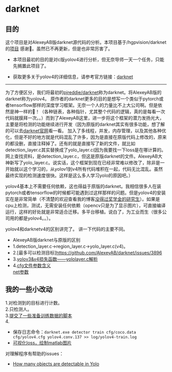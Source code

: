 # darknet
## 目的
这个项目是对AlexeyAB版darknet源代码的分析。本项目基于/hgpvision/darknet的[项目](https://github.com/hgpvision/darknet) 感谢👏。虽然已不再更新，但是也非常厉害了。
* 本项目最初的目的是对c版yolov4进行分析，但无奈导师一天一个任务，只能先搁置此项目了。


* 获取更多关于yolov4的详细信息，请参考官方链接：[darknet](https://github.com/AlexeyAB/darknet)

------
为了方便区分，我们将最初的[pjreddie/darknet](https://github.com/pjreddie/darknet)称为darknet。将AlexeyAB版的darknet称为yolov4。
原作者的darknet更多的目的是想写一个类似于pytorch或者tensorflow那样的深度学习框架。无奈一个人的力量比不上大公司啊。但是依然是神一样的🐂！（各种链表，各种指针，尤其整个代码的逻辑，真的是每看一次代码就膜拜一次。。）而到了AlexeyAB这里，进一步将这个框架的潜力发扬光大，主要是将检测的功能继续进行开发（因为原版的darknet其实有很多功能，想了解的可以去[darknet官网](pjreddie/darknet)看一看。
加入了多线程，并发，内存管理，以及其他各种优化，但是不好的地方就是代码混乱了许多，因为是直接在原版代码上修改的，原来的都没删，直接注释掉了。还有的就是直接写了新的文件，就比如detection_layer.c其实替换成了yolo_layer.c(因为我要找一下loss是在哪计算的。网上查找资料，是detection_layer.c，但这是原版darknet的文件。AlexeyAB大神新写了yolo_layer.c。说实话，这个框架到现在已经非常难以修改了，除非是一开始就以这个学习的，从yolov1到v4所有代码堆积在一起，代码无比混乱。虽然最终实现的检测速度很快。这样是这么多人学习yolo的原因吧。）

yolov4基本上不需要任何依赖，这也得益于原版的darknet。我相信很多人在装pytorch或者tensorflow的时候都可能遇到过这样那样的问题。但是yolov4的安装实在是非常简单（不清楚的欢迎查看我的博客[没得过奖学金的研究生](https://blog.csdn.net/weixin_40557160?spm=1001.2014.3001.5343)）。如果是cpu上检测，测试，无需安装任何依赖（opencv只是为了显示图片），可直接编译运行，这样的好处就是非常适合迁移。多平台移植。说白了，为工业而生（很多公司用的都是yolov4。。）。

yolov4和darknetv4的区别讲完了。
讲一下代码的主要不同。
* AlexeyAB版darknet与原版的区别
* 1.detection_layer.c->region_layer.c->yolo_layer.c(v4)。
* 2.[最多可以检测目标]https://github.com/AlexeyAB/darknet/issues/3896
* 3.[yolov3&v4损失函数——yololayer.c解析](https://blog.csdn.net/qq_33614902/article/details/85063287)
* 4.[cfg文件参数含义](https://github.com/AlexeyAB/darknet/wiki/CFG-Parameters-in-the-different-layers)  
    [net参数](https://github.com/AlexeyAB/darknet/wiki/CFG-Parameters-in-the-%5Bnet%5D-section)

 
## 我的一些小改动
1.对检测到的目标进行计数。  
2.只检测人。   
3.[提交了一些准备训练数据的脚本](https://github.com/xiaoxiaopeng1998/darknet/tree/xiaoPeng/scripts/%E8%AE%AD%E7%BB%83%E5%87%86%E5%A4%87)     
4.
   * 保存日志命令：`darknet.exe detector train cfg/coco.data cfg/yolov4.cfg yolov4.conv.137 >> log/yolov4-train.log`       
   * [可视化loss，绘制matlab图片](https://github.com/xiaoxiaopeng1998/darknet/tree/xiaoPeng/scripts/%E5%8F%AF%E8%A7%86%E5%8C%96)


对理解程序有帮助的issues：
* [How many objects are detectable in Yolo](https://github.com/AlexeyAB/darknet/issues/3896#)
